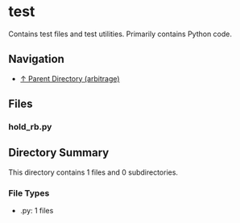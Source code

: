 # test

Contains test files and test utilities. Primarily contains Python code.

## Navigation

* [↑ Parent Directory (arbitrage)](../README.md)

## Files

### hold_rb.py




## Directory Summary

This directory contains 1 files and 0 subdirectories.

### File Types

* .py: 1 files

